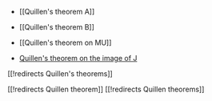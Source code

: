 
* [[Quillen's theorem A]]

* [[Quillen's theorem B]]

* [[Quillen's theorem on MU]]

* [Quillen's theorem on the image of J](J-homomorphism#ImageOfJTradtionalFormulation)

[[!redirects Quillen's theorems]]

[[!redirects Quillen theorem]]
[[!redirects Quillen theorems]]